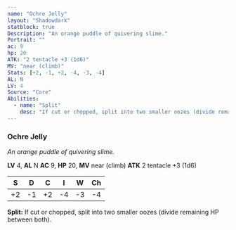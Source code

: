 ```yaml
---
name: "Ochre Jelly"
layout: "Shadowdark"
statblock: true
Description: "An orange puddle of quivering slime."
Portrait: ""
ac: 9
hp: 20
ATK: "2 tentacle +3 (1d6)"
MV: "near (climb)"
Stats: [+2, -1, +2, -4, -3, -4]
AL: N
LV: 4
Source: "Core"
Abilities:
  - name: "Split"
    desc: "If cut or chopped, split into two smaller oozes (divide remaining HP between both)."
---
```


### Ochre Jelly

_An orange puddle of quivering slime._

**LV** 4, **AL** N
**AC** 9, **HP** 20, **MV** near (climb)
**ATK** 2 tentacle +3 (1d6)

|  S  |  D  |  C  |  I  |  W  |  Ch  |
|:---:|:---:|:---:|:---:|:---:|:----:|
| +2 | -1 | +2 | -4 | -3 | -4 |

**Split:** If cut or chopped, split into two smaller oozes (divide remaining HP between both).

